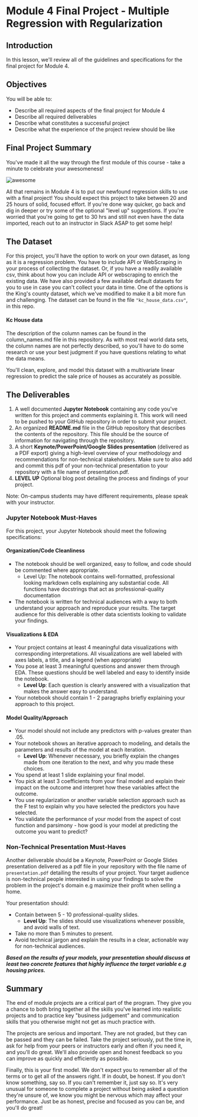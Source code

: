 
# Module 4 Final Project - Multiple Regression with Regularization


## Introduction

In this lesson, we'll review all of the guidelines and specifications for the final project for Module 4.

## Objectives
You will be able to:
* Describe all required aspects of the final project for Module 4
* Describe all required deliverables
* Describe what constitutes a successful project
* Describe what the experience of the project review should be like

## Final Project Summary

You've made it all the way through the first module of this course - take a minute to celebrate your awesomeness!

![awesome](https://raw.githubusercontent.com/learn-co-curriculum/dsc-v2-mod1-final-project/master/awesome.gif)

All that remains in Module 4 is to put our newfound regression skills to use with a final project! You should expect this project to take between 20 and 25 hours of solid, focused effort. If you're done way quicker, go back and dig in deeper or try some of the optional "level up" suggestions. If you're worried that you're going to get to 30 hrs and still not even have the data imported, reach out to an instructor in Slack ASAP to get some help!

## The Dataset

For this project, you'll have the option to work on your own dataset, as long as it is a regression problem. You have to include API or WebScraping in your process of collecting the dataset. Or, if you have a readily available csv, think about how you can include API or webscraping to enrich the existing data. We have also provided a few available default datasets for you to use in case you can't collect your data in time. One of the options is the King's county dataset, which we've modified to make it a bit more fun and challenging.  The dataset can be found in the file `"kc_house_data.csv"`, in this repo. 

#### Kc House data
The description of the column names can be found in the column_names.md file in this repository. As with most real world data sets, the column names are not perfectly described, so you'll have to do some research or use your best judgment if you have questions relating to what the data means.

You'll clean, explore, and model this dataset with a multivariate linear regression to predict the sale price of houses as accurately as possible.

## The Deliverables

1. A well documented **Jupyter Notebook** containing any code you've written for this project and comments explaining it. This work will need to be pushed to your GitHub repository in order to submit your project.  
2. An organized **README.md** file in the GitHub repository that describes the contents of the repository. This file should be the source of information for navigating through the repository.
3. A short **Keynote/PowerPoint/Google Slides presentation** (delivered as a PDF export) giving a high-level overview of your methodology and recommendations for non-technical stakeholders. Make sure to also add and commit this pdf of your non-technical presentation to your repository with a file name of presentation.pdf.
4. **LEVEL UP** Optional blog post detailing the process and findings of your project.

Note: On-campus students may have different requirements, please speak with your instructor.

### Jupyter Notebook Must-Haves

For this project, your Jupyter Notebook should meet the following specifications:

#### Organization/Code Cleanliness

* The notebook should be well organized, easy to follow,  and code should be commented where appropriate.  
    * Level Up: The notebook contains well-formatted, professional looking markdown cells explaining any substantial code.  All functions have docstrings that act as professional-quality documentation
* The notebook is written for technical audiences with a way to both understand your approach and reproduce your results. The target audience for this deliverable is other data scientists looking to validate your findings.

#### Visualizations & EDA

* Your project contains at least 4 meaningful data visualizations with corresponding interpretations. All visualizations are well labeled with axes labels, a title, and a legend (when appropriate)  
* You pose at least 3 meaningful questions and answer them through EDA.  These questions should be well labeled and easy to identify inside the notebook.
    * **Level Up**: Each question is clearly answered with a visualization that makes the answer easy to understand.   
* Your notebook should contain 1 - 2 paragraphs briefly explaining your approach to this project.

#### Model Quality/Approach

* Your model should not include any predictors with p-values greater than .05.  
* Your notebook shows an iterative approach to modeling, and details the parameters and results of the model at each iteration.  
    * **Level Up**: Whenever necessary, you briefly explain the changes made from one iteration to the next, and why you made these choices.  
* You spend at least 1 slide explaining your final model.
* You pick at least 3 coefficients from your final model and explain their impact on the outcome and interpret how these variables affect the outcome.
* You use regularization or another variable selection approach such as the F test to explain why you have selected the predictors you have selected. 
* You validate the performance of your model from the aspect of cost function and parsimony - how good is your model at predicting the outcome you want to predict? 


### Non-Technical Presentation Must-Haves

Another deliverable should be a Keynote, PowerPoint or Google Slides presentation delivered as a pdf file in your repository with the file name of `presentation.pdf` detailing the results of your project.  Your target audience is non-technical people interested in using your findings to solve the problem in the project's domain e.g maximize their profit when selling a home.

Your presentation should:

* Contain between 5 - 10 professional-quality slides.  
    * **Level Up**: The slides should use visualizations whenever possible, and avoid walls of text.
* Take no more than 5 minutes to present.   
* Avoid technical jargon and explain the results in a clear, actionable way for non-technical audiences.   

**_Based on the results of your models, your presentation should discuss at least two concrete features that highly influence the target variable e.g housing prices._**


## Summary

The end of module projects are a critical part of the program. They give you a chance to both bring together all the skills you've learned into realistic projects and to practice key "business judgement" and communication skills that you otherwise might not get as much practice with.

The projects are serious and important. They are not graded, but they can be passed and they can be failed. Take the project seriously, put the time in, ask for help from your peers or instructors early and often if you need it, and you'll do great. We'll also provide open and honest feedback so you can improve as quickly and efficiently as possible.

Finally, this is your first model. We don't expect you to remember all of the terms or to get all of the answers right. If in doubt, be honest. If you don't know something, say so. If you can't remember it, just say so. It's very unusual for someone to complete a project without being asked a question they're unsure of, we know you might be nervous which may affect your performance. Just be as honest, precise and focused as you can be, and you'll do great!
